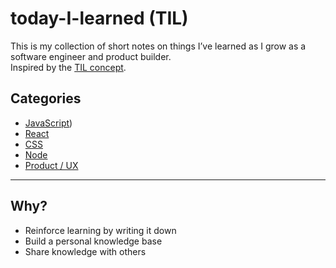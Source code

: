 # today-I-learned (TIL)

This is my collection of short notes on things I’ve learned as I grow as a software engineer and product builder.  
Inspired by the [TIL concept](https://github.com/jbranchaud/til).

## Categories
- [JavaScript](https://github.com/chantelVb/today-I-learned/tree/JavaScript))
- [React](./react)
- [CSS](./css)
- [Node](./node)
- [Product / UX](./product)

---

## Why?
- Reinforce learning by writing it down
- Build a personal knowledge base
- Share knowledge with others
